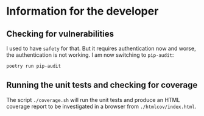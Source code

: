 # Information for the developer

## Checking for vulnerabilities

I used to have `safety` for that. But it requires authentication now and worse, the authentication is not working. I am now switching to `pip-audit`:

```bash
poetry run pip-audit
```

## Running the unit tests and checking for coverage

The script `./coverage.sh` will run the unit tests and produce an HTML coverage report to be investigated in a browser from `./htmlcov/index.html`.
